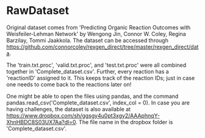 # RawDataset

Original dataset comes from 'Predicting Organic Reaction Outcomes with Weisfeiler-Lehman Network' by Wengong Jin, Connor W. Coley, Regina Barzilay, Tommi Jaakkola.  The dataset can be accessed through https://github.com/connorcoley/rexgen_direct/tree/master/rexgen_direct/data.

The 'train.txt.proc', 'valid.txt.proc', and 'test.txt.proc' were all combined together in 'Complete_dataset.csv'. Further, every reaction has a 'reactionID' assigned to it. This keeps track of the reaction IDs; just in case one needs to come back to the reactions later on!

One might be able to open the files using pandas, and the command pandas.read_csv('Complete_dataset.csv', index_col = 0). In case you are having challenges, the dataset is also available at https://www.dropbox.com/sh/ggsgy4u0pt3xgy2/AAAphnqY-XhnHBDC8S03UX7Aa?dl=0. The file name in the dropbox folder is 'Complete_dataset.csv'.
